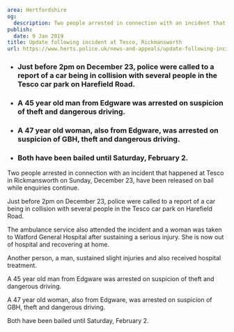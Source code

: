 ```yaml
area: Hertfordshire
og:
  description: Two people arrested in connection with an incident that happened at Tesco in Rickmansworth on Sunday, December 23, have been released on bail while enquiries continue.
publish:
  date: 9 Jan 2019
title: Update following incident at Tesco, Rickmansworth
url: https://www.herts.police.uk/news-and-appeals/update-following-incident-at-tesco-rickmansworth-2348c
```

* ### Just before 2pm on December 23, police were called to a report of a car being in collision with several people in the Tesco car park on Harefield Road.

 * ### A 45 year old man from Edgware was arrested on suspicion of theft and dangerous driving.

 * ### A 47 year old woman, also from Edgware, was arrested on suspicion of GBH, theft and dangerous driving.

 * ### Both have been bailed until Saturday, February 2.

Two people arrested in connection with an incident that happened at Tesco in Rickmansworth on Sunday, December 23, have been released on bail while enquiries continue.

Just before 2pm on December 23, police were called to a report of a car being in collision with several people in the Tesco car park on Harefield Road.

The ambulance service also attended the incident and a woman was taken to Watford General Hospital after sustaining a serious injury. She is now out of hospital and recovering at home.

Another person, a man, sustained slight injuries and also received hospital treatment.

A 45 year old man from Edgware was arrested on suspicion of theft and dangerous driving.

A 47 year old woman, also from Edgware, was arrested on suspicion of GBH, theft and dangerous driving.

Both have been bailed until Saturday, February 2.
